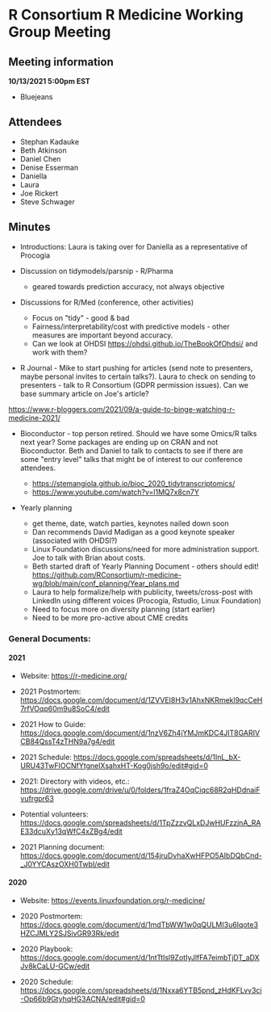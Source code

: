 # R Consortium R Medicine Working Group Meeting 

## Meeting information

**10/13/2021 5:00pm EST**

* Bluejeans

## Attendees

* Stephan Kadauke
* Beth Atkinson
* Daniel Chen
* Denise Esserman
* Daniella
* Laura
* Joe Rickert
* Steve Schwager


## Minutes 

* Introductions: Laura is taking over for Daniella as a representative of Procogia

* Discussion on tidymodels/parsnip - R/Pharma
  - geared towards prediction accuracy, not always objective

* Discussions for R/Med (conference, other activities)  
  - Focus on "tidy" - good & bad
  - Fairness/interpretability/cost with predictive models - other measures 
    are important beyond accuracy.
  - Can we look at OHDSI https://ohdsi.github.io/TheBookOfOhdsi/ and work with them?
  
* R Journal - Mike to start pushing for articles (send note to presenters, maybe personal
invites to certain talks?).  Laura to check on sending to presenters - talk to R Consortium
(GDPR permission issues).  Can we base summary article on Joe's article?

https://www.r-bloggers.com/2021/09/a-guide-to-binge-watching-r-medicine-2021/

* Bioconductor - top person retired. Should we have some Omics/R talks next year? Some packages are ending up on CRAN and not Bioconductor. Beth and Daniel to talk to contacts to see if there are some "entry level" talks that might be of interest to our conference attendees. 
   - https://stemangiola.github.io/bioc_2020_tidytranscriptomics/
   - https://www.youtube.com/watch?v=l1MQ7x8cn7Y

* Yearly planning 
   - get theme, date, watch parties, keynotes nailed down soon
   - Dan recommends David Madigan as a good keynote speaker (associated with OHDSI?)
   - Linux Foundation discussions/need for more administration support.  
     Joe to talk with Brian about costs.
   - Beth started draft of Yearly Planning Document - others should edit!
   https://github.com/RConsortium/r-medicine-wg/blob/main/conf_planning/Year_plans.md
   - Laura to help formalize/help with publicity, tweets/cross-post with LinkedIn using different voices (Procogia, Rstudio, Linux Foundation)
   - Need to focus more on diversity planning (start earlier)
   - Need to be more pro-active about CME credits

### General Documents: 

#### 2021

* Website: https://r-medicine.org/

* 2021 Postmortem: https://docs.google.com/document/d/1ZVVEI8H3v1AhxNKRmekl9qcCeH7rfVOqp60m9u8SoC4/edit

* 2021 How to Guide: https://docs.google.com/document/d/1nzV6Zh4jYMJmKDC4JIT8GARIVCB84QssT4zTHN9a7g4/edit
 
* 2021 Schedule: https://docs.google.com/spreadsheets/d/1InL_bX-URU43TwFIOCNfYtgnelXsahxHT-Kog0jsh9o/edit#gid=0

* 2021: Directory with videos, etc.: https://drive.google.com/drive/u/0/folders/1fraZ4OqCiqc68R2qHDdnaiFvufrgpr63

* Potential volunteers:
https://docs.google.com/spreadsheets/d/1TpZzzvQLxDJwHUFzzjnA_RAE33dcuXy13qWfC4xZBg4/edit

* 2021 Planning document: https://docs.google.com/document/d/154jruDvhaXwHFPO5AIbDQbCnd-_J0YYCAszOXH0TwbI/edit 


#### 2020

* Website: https://events.linuxfoundation.org/r-medicine/

* 2020 Postmortem: https://docs.google.com/document/d/1mdTbWW1w0qQULMI3u6Iqote3HZCJMLY2SJSivGR93Rk/edit

* 2020 Playbook: https://docs.google.com/document/d/1ntTtIsl9ZotIyJlfFA7eimbTjDT_aDXJv8kCaLU-GCw/edit

* 2020 Schedule: https://docs.google.com/spreadsheets/d/1Nxxa6YTB5pnd_zHdKFLvv3ci-Op66b9GtyhqHG3ACNA/edit#gid=0





